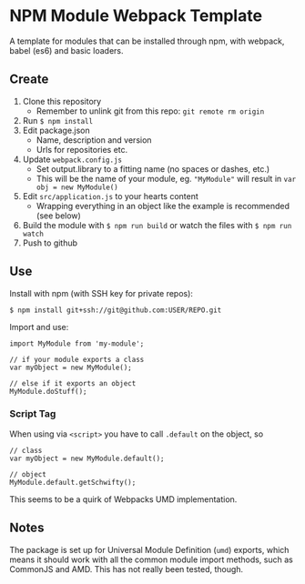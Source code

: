 # NPM Module Webpack Template

A template for modules that can be installed through npm, with webpack, babel (es6) and basic loaders.

## Create

1. Clone this repository
   * Remember to unlink git from this repo: `git remote rm origin`
1. Run `$ npm install`
1. Edit package.json
    * Name, description and version
    * Urls for repositories etc.
1. Update `webpack.config.js`
    * Set output.library to a fitting name (no spaces or dashes, etc.)
    * This will be the name of your module, eg. `"MyModule"` will result in `var obj = new MyModule()`
1. Edit `src/application.js` to your hearts content
    * Wrapping everything in an object like the example is recommended (see below)
1. Build the module with `$ npm run build` or watch the files with `$ npm run watch`
1. Push to github

## Use

Install with npm (with SSH key for private repos):

`$ npm install git+ssh://git@github.com:USER/REPO.git`

Import and use:

```
import MyModule from 'my-module';

// if your module exports a class
var myObject = new MyModule();

// else if it exports an object
MyModule.doStuff();
```

### Script Tag

When using via `<script>` you have to call `.default` on the object, so

```
// class
var myObject = new MyModule.default();

// object
MyModule.default.getSchwifty();
```

This seems to be a quirk of Webpacks UMD implementation.

## Notes

The package is set up for Universal Module Definition (`umd`) exports, which means it should work with all the common module import methods, such as CommonJS and AMD. This has not really been tested, though.
